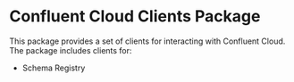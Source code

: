 # Confluent Cloud Clients Package
This package provides a set of clients for interacting with Confluent Cloud. The package includes clients for:
- Schema Registry
